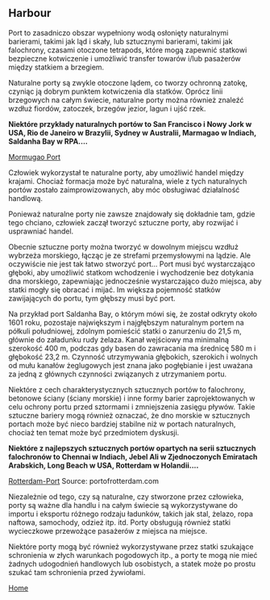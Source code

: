 ## Harbour

Port to zasadniczo obszar wypełniony wodą osłonięty naturalnymi barierami, takimi jak ląd i skały, lub sztucznymi barierami, takimi jak falochrony, czasami otoczone tetrapods, które mogą zapewnić statkowi bezpieczne kotwiczenie i umożliwić transfer towarów i/lub pasażerów między statkiem a brzegiem.

Naturalne porty są zwykle otoczone lądem, co tworzy ochronną zatokę, czyniąc ją dobrym punktem kotwiczenia dla statków. Oprócz linii brzegowych na całym świecie, naturalne porty można również znaleźć wzdłuż fiordów, zatoczek, brzegów jezior, lagun i ujść rzek.

**Niektóre przykłady naturalnych portów to San Francisco i Nowy Jork w USA, Rio de Janeiro w Brazylii, Sydney w Australii, Marmagao w Indiach, Saldanha Bay w RPA....**

[Mormugao Port](https://en.wikipedia.org/wiki/Mormugao_Port_Authority#/media/File:Mormugao_Harbour_Aerial_View.jpg)

Człowiek wykorzystał te naturalne porty, aby umożliwić handel między krajami. Chociaż formacja może być naturalna, wiele z tych naturalnych portów zostało zaimprowizowanych, aby móc obsługiwać działalność handlową.

Ponieważ naturalne porty nie zawsze znajdowały się dokładnie tam, gdzie tego chciano, człowiek zaczął tworzyć sztuczne porty, aby rozwijać i usprawniać handel.

Obecnie sztuczne porty można tworzyć w dowolnym miejscu wzdłuż wybrzeża morskiego, łącząc je ze strefami przemysłowymi na lądzie.
Ale oczywiście nie jest tak łatwo stworzyć port... Port musi być wystarczająco głęboki, aby umożliwić statkom wchodzenie i wychodzenie bez dotykania dna morskiego, zapewniając jednocześnie wystarczająco dużo miejsca, aby statki mogły się obracać i mijać.
Im większa pojemność statków zawijających do portu, tym głębszy musi być port.

Na przykład port Saldanha Bay, o którym mówi się, że został odkryty około 1601 roku, pozostaje największym i najgłębszym naturalnym portem na półkuli południowej, zdolnym pomieścić statki o zanurzeniu do 21,5 m, głównie do załadunku rudy żelaza.
Kanał wejściowy ma minimalną szerokość 400 m, podczas gdy basen do zawracania ma średnicę 580 m i głębokość 23,2 m.
Czynność utrzymywania głębokich, szerokich i wolnych od mułu kanałów żeglugowych jest znana jako pogłębianie i jest uważana za jedną z głównych czynności związanych z utrzymaniem portu.

Niektóre z cech charakterystycznych sztucznych portów to falochrony, betonowe ściany (ściany morskie) i inne formy barier zaprojektowanych w celu ochrony portu przed sztormami i zmniejszenia zasięgu pływów.
Takie sztuczne bariery mogą również oznaczać, że dno morskie w sztucznych portach może być nieco bardziej stabilne niż w portach naturalnych, chociaż ten temat może być przedmiotem dyskusji.

**Niektóre z najlepszych sztucznych portów opartych na serii sztucznych falochronów to Chennai w Indiach, Jebel Ali w Zjednoczonych Emiratach Arabskich, Long Beach w USA, Rotterdam w Holandii....**

[Rotterdam-Port](port-of-rotterdam-europoort-maasvlakte.jpg)
Source: portofrotterdam.com

Niezależnie od tego, czy są naturalne, czy stworzone przez człowieka, porty są ważne dla handlu i na całym świecie są wykorzystywane do importu i eksportu różnego rodzaju ładunków, takich jak stal, żelazo, ropa naftowa, samochody, odzież itp. itd. Porty obsługują również statki wycieczkowe przewożące pasażerów z miejsca na miejsce.

Niektóre porty mogą być również wykorzystywane przez statki szukające schronienia w złych warunkach pogodowych itp., a porty te mogą nie mieć żadnych udogodnień handlowych lub osobistych, a statek może po prostu szukać tam schronienia przed żywiołami.

[Home](index.md)
